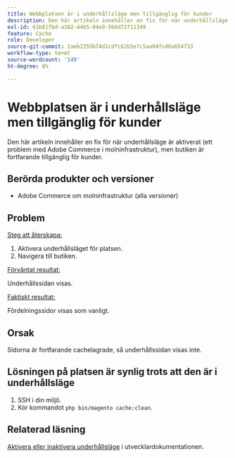 ```yaml
---
title: Webbplatsen är i underhållsläge men tillgänglig för kunder
description: Den här artikeln innehåller en fix för när underhållsläge är aktiverat (ett problem med Adobe Commerce i molninfrastruktur), men butiken är fortfarande tillgänglig för kunder.
exl-id: 61b81fbd-a382-44b5-94e9-5b6d72f11349
feature: Cache
role: Developer
source-git-commit: 2aeb2355b74d1cdfc62b5e7c5aa04fcd0a654733
workflow-type: tm+mt
source-wordcount: '149'
ht-degree: 0%

---
```


# Webbplatsen är i underhållsläge men tillgänglig för kunder

Den här artikeln innehåller en fix för när underhållsläge är aktiverat (ett problem med Adobe Commerce i molninfrastruktur), men butiken är fortfarande tillgänglig för kunder.

## Berörda produkter och versioner

* Adobe Commerce om molninfrastruktur (alla versioner)

## Problem

<u>Steg att återskapa:</u>

1. Aktivera underhållsläget för platsen.
1. Navigera till butiken.

<u>Förväntat resultat:</u>

Underhållssidan visas.

<u>Faktiskt resultat:</u>

Fördelningssidor visas som vanligt.

## Orsak

Sidorna är fortfarande cachelagrade, så underhållssidan visas inte.

## Lösningen på platsen är synlig trots att den är i underhållsläge

1. SSH i din miljö.
1. Kör kommandot `php bin/magento cache:clean`.

## Relaterad läsning

[Aktivera eller inaktivera underhållsläge](https://experienceleague.adobe.com/sv/docs/commerce-operations/installation-guide/tutorials/maintenance-mode) i utvecklardokumentationen.
